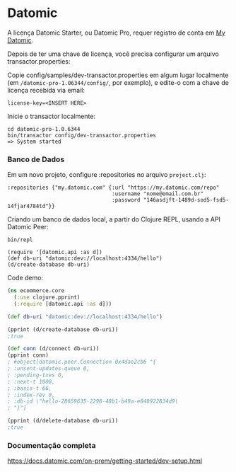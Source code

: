 # Datomic

A licença Datomic Starter, ou Datomic Pro, requer registro de conta em [My Datomic](https://my.datomic.com/account).

Depois de ter uma chave de licença, você precisa configurar um arquivo transactor.properties:

Copie config/samples/dev-transactor.properties em algum lugar localmente
(em ```/datomic-pro-1.06344/config/```, por exemplo), e edite-o com a chave de licença recebida via email:
```
license-key=<INSERT HERE>
```
Inicie o transactor localmente:
```
cd datomic-pro-1.0.6344
bin/transactor config/dev-transactor.properties
=> System started
```

### Banco de Dados

Em um novo projeto, configure :repositories no arquivo ```project.clj```:
```
:repositories {"my.datomic.com" {:url "https://my.datomic.com/repo"
                                 :username "nome@email.com.br"
                                 :password "146asdjft-1489d-sod5-fsd5-14fjar4784td"}}
```

Criando um banco de dados local, a partir do Clojure REPL, usando a API Datomic Peer:
```
bin/repl

(require '[datomic.api :as d])
(def db-uri "datomic:dev://localhost:4334/hello")
(d/create-database db-uri)
```

Code demo:
```clojure
(ns ecommerce.core
  (:use clojure.pprint)
  (:require [datomic.api :as d]))

(def db-uri "datomic:dev://localhost:4334/hello")

(pprint (d/create-database db-uri))
;true

(def conn (d/connect db-uri))
(pprint conn) 
; #object[datomic.peer.Connection 0x4dae2cb6 "{
; :unsent-updates-queue 0,
; :pending-txes 0,
; :next-t 1000,
; :basis-t 66,
; :index-rev 0,
; :db-id \"hello-28659635-2298-48b1-b49a-e848922834d9\
; "}"]

(pprint (d/delete-database db-uri))
;true
```

### Documentação completa
https://docs.datomic.com/on-prem/getting-started/dev-setup.html